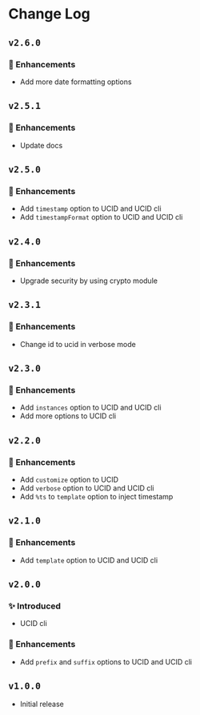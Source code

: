 # Change Log

## `v2.6.0`

### 🚀 Enhancements

- Add more date formatting options

## `v2.5.1`

### 🚀 Enhancements

- Update docs

## `v2.5.0`

### 🚀 Enhancements

- Add `timestamp` option to UCID and UCID cli
- Add `timestampFormat` option to UCID and UCID cli

## `v2.4.0`

### 🚀 Enhancements

- Upgrade security by using crypto module

## `v2.3.1`

### 🚀 Enhancements

- Change id to ucid in verbose mode

## `v2.3.0`

### 🚀 Enhancements

- Add `instances` option to UCID and UCID cli
- Add more options to UCID cli

## `v2.2.0`

### 🚀 Enhancements

- Add `customize` option to UCID
- Add `verbose` option to UCID and UCID cli
- Add `%ts` to `template` option to inject timestamp

## `v2.1.0`

### 🚀 Enhancements

- Add `template` option to UCID and UCID cli

## `v2.0.0`

### ✨ Introduced

- UCID cli

### 🚀 Enhancements

- Add `prefix` and `suffix` options to UCID and UCID cli

## `v1.0.0`

- Initial release
